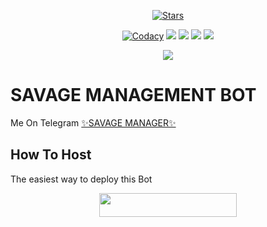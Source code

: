 <p align="center">
    <a href="https://github.com/MdNoor786/deadly-1/stargazers"><img src="https://img.shields.io/github/stars/MdNoor786/deadly-1?label=Stars&style=flat-square&logo=github&color=F10070" alt="Stars" /></a>
</p>
<p align="center">
    <a href="https://app.codacy.com/manual/sameerpanthi/SAVAGE-MANAGER-2.0/dashboard"> <img src="https://img.shields.io/codacy/grade/4d58f2a402b54aed8a7d95f7add45a81?color=brightgreen&logo=codacy&logoColor=green&style=for-the-badge" alt="Codacy" /></a>
    <a href="https://github.com/sameerpanthi/SAVAGE-MANAGER-2.0"> <img src="https://img.shields.io/github/repo-size/sameerpanthi/SAVAGE-MANAGER-2.0?color=orange&logo=github&logoColor=green&style=for-the-badge" /></a>
    <a href="https://github.com/MdNoor786/deadly-1/issues"> <img src="https://img.shields.io/github/issues/sameerpanthi/SAVAGE-MANAGER-2.0?color=blueviolet&logo=github&logoColor=green&style=for-the-badge" /></a>
    <a href="https://github.com/MdNoor786/deadly-1/network/members"> <img src="https://img.shields.io/github/forks/sameerpanthi/SAVAGE-MANAGER-2.0?color=red&logo=github&logoColor=green&style=for-the-badge" /></a>  
    <a href="https://pypi.org/project/Telethon/"> <img src="https://img.shields.io/pypi/v/telethon?color=yellow&label=telethon&logo=python&logoColor=green&style=for-the-badge" /></a>
</p>

<p align="center">
  <img src="https://telegra.ph/file/52a4f3628ea7975119b5c.jpg">
</p>

# SAVAGE MANAGEMENT BOT
Me On Telegram [✨SAVAGE MANAGER✨](http://t.me/SAVAGE_MANAGEMENT_BOT)

## How To Host
The easiest way to deploy this Bot
<p align="center"><a href="https://heroku.com/deploy?template=https://github.com/sameerpanthi/SAVAGE-MANAGER-2.0"> <img src="https://img.shields.io/badge/Deploy%20To%20Heroku-black?style=for-the-badge&logo=heroku" width="220" height="38.45"/></a></p>
 
